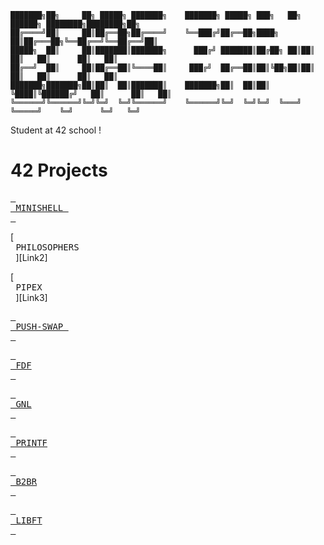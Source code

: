 ```
███████╗██╗     ██╗ █████╗ ███████╗    ███████╗ █████╗ ███╗   ██╗ ██████╗ ████████╗████████╗██╗
██╔════╝██║     ██║██╔══██╗██╔════╝    ╚══███╔╝██╔══██╗████╗  ██║██╔═══██╗╚══██╔══╝╚══██╔══╝██║
█████╗  ██║     ██║███████║███████╗      ███╔╝ ███████║██╔██╗ ██║██║   ██║   ██║      ██║   ██║
██╔══╝  ██║     ██║██╔══██║╚════██║     ███╔╝  ██╔══██║██║╚██╗██║██║   ██║   ██║      ██║   ██║
███████╗███████╗██║██║  ██║███████║    ███████╗██║  ██║██║ ╚████║╚██████╔╝   ██║      ██║   ██║
╚══════╝╚══════╝╚═╝╚═╝  ╚═╝╚══════╝    ╚══════╝╚═╝  ╚═╝╚═╝  ╚═══╝ ╚═════╝    ╚═╝      ╚═╝   ╚═╝
```                                        

Student at 42 school !

# 42 Projects 

[<kbd> <br> MINISHELL <br> </kbd>][Link]

[Link]: https://github.com/eliaszanotti/minishell

[<kbd> <br> PHILOSOPHERS <br> </kbd>][Link2]

[Link]: https://github.com/eliaszanotti/philo

[<kbd> <br> PIPEX <br> </kbd>][Link3]

[Link]: https://github.com/eliaszanotti/pipex

[<kbd> <br> PUSH-SWAP <br> </kbd>][Link]

[Link]: https://github.com/eliaszanotti/push-swap

[<kbd> <br> FDF <br> </kbd>][Link]

[Link]: https://github.com/eliaszanotti/fdf

[<kbd> <br> GNL <br> </kbd>][Link]

[Link]: https://github.com/eliaszanotti/gnl

[<kbd> <br> PRINTF <br> </kbd>][Link]

[Link]: https://github.com/eliaszanotti/printf

[<kbd> <br> B2BR <br> </kbd>][Link]

[Link]: https://github.com/eliaszanotti/b2br

[<kbd> <br> LIBFT <br> </kbd>][Link]

[Link]: https://github.com/eliaszanotti/libft
